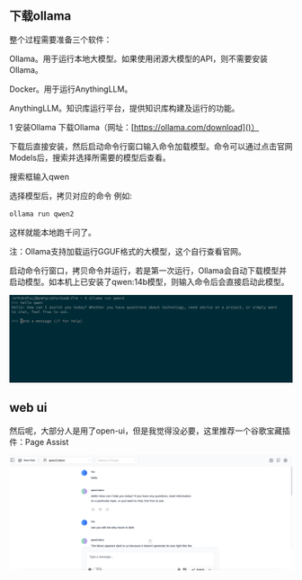 ## 下载ollama

整个过程需要准备三个软件：

Ollama。用于运行本地大模型。如果使用闭源大模型的API，则不需要安装Ollama。

Docker。用于运行AnythingLLM。

AnythingLLM。知识库运行平台，提供知识库构建及运行的功能。

1 安装Ollama
下载Ollama（网址：[https://ollama.com/download]()）


下载后直接安装，然后启动命令行窗口输入命令加载模型。命令可以通过点击官网Models后，搜索并选择所需要的模型后查看。


搜索框输入qwen



选择模型后，拷贝对应的命令
例如: 
```bash
ollama run qwen2
```

这样就能本地跑千问了。

注：Ollama支持加载运行GGUF格式的大模型，这个自行查看官网。

启动命令行窗口，拷贝命令并运行，若是第一次运行，Ollama会自动下载模型并启动模型。如本机上已安装了qwen:14b模型，则输入命令后会直接启动此模型。

![](../img/Pasted%20image%2020240728130237.png)

## web ui

然后呢，大部分人是用了open-ui，但是我觉得没必要，这里推荐一个谷歌宝藏插件：Page Assist

![](../img/Pasted%20image%2020240728130417.png)
